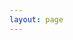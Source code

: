 ```yaml
---
layout: page
---
```

<script setup>
import {
  VPTeamPage,
  VPTeamPageTitle,
  VPTeamMembers, VPTeamPageSection
} from 'vitepress/theme'

const orgnization = [
    {
    avatar: 'https://www.github.com/FDUCSLG.png',
    name: 'FDUCSLG',
    desc: '复旦大学开放原子开源社团',
    links: [
      { icon: 'github', link: 'https://github.com/FDUCSLG' },
    ]
  },
]

const members = [
  {
    avatar: 'https://www.github.com/Boreas618.png',
    name: 'Boreas618',
    links: [
      { icon: 'github', link: 'https://github.com/Boreas618' },
    ]
  },
  {
    avatar: 'https://www.github.com/Jingyijun.png',
    name: 'JingYiJun',
    links: [
      { icon: 'github', link: 'https://github.com/Jingyijun' },
    ]
  },
  {
    avatar: 'https://www.github.com/w568w.png',
    name: 'w568w',
    links: [
      { icon: 'github', link: 'https://github.com/w568w' },
    ]
  },{
    avatar: 'https://www.github.com/Zecyel.png',
    name: 'Zecyel',
    links: [
      { icon: 'github', link: 'https://github.com/Zecyel' },
    ]
  },
  {
    avatar: 'https://www.github.com/ShizuhaAki.png',
    name: 'ShizuhaAki',
    links: [
      { icon: 'github', link: 'https://github.com/ShizuhaAki' },
    ]
  },
  {
    avatar: 'https://www.github.com/Jerry-Wu-GitHub.png',
    name: 'Jerry-Wu-GitHub',
    links: [
      { icon: 'github', link: 'https://github.com/Jerry-Wu-GitHub' },
    ]
  },
  {
    avatar: 'https://www.github.com/koowz.png',
    name: 'koowz',
    links: [
      { icon: 'github', link: 'https://github.com/koowz' },
    ]
  },
  {
    avatar: 'https://www.github.com/fduTristin.png',
    name: 'fduTristin',
    links: [
      { icon: 'github', link: 'https://github.com/fduTristin' },
    ]
  },
]

const contributors = [

  {
    avatar: 'https://www.github.com/anzeameol.png',
    name: 'anzeameol',
    title: '',
    links: [
      { icon: 'github', link: 'https://github.com/anzeameol' },
    ]
  },
  {
    avatar: 'https://www.github.com/ekonwang.png',
    name: 'ekonwang',
    title: '',
    links: [
      { icon: 'github', link: 'https://github.com/ekonwang' },
    ]
  },
  {
    avatar: 'https://www.github.com/ika-twb.png',
    name: 'ika-twb',
    title: '',
    links: [
      { icon: 'github', link: 'https://github.com/ika-twb' },
    ]
  },
{
    avatar: 'https://www.github.com/k4if3ng.png',
    name: 'k4if3ng',
    title: '',
    links: [
      { icon: 'github', link: 'https://github.com/k4if3ng' },
    ]
  },
]
</script>

<style>

@media (min-width: 768px) {
    .VPTeamPage[data-v-5f7da39d] {
        margin: 0 0;
    }
}

@media (min-width: 960px) {
    .VPTeamPageTitle[data-v-baf690b4] {
        padding: 0px 40px 48px;
    }
}

@media (min-width: 768px) {
    .lead[data-v-baf690b4] {
        max-width: 740px;
        letter-spacing: 0.1px;
        line-height: 28px;
        font-size: 20px;
    }
}
</style>

<VPTeamPage>
<VPTeamPageSection>
    <template #title>组织</template>
    <template #members>
      <VPTeamMembers size="small" :members="orgnization" />
    </template>
  </VPTeamPageSection>
  <VPTeamPageSection>
    <template #title>核心成员</template>
    <template #members>
      <VPTeamMembers size="small" :members="members" />
    </template>
  </VPTeamPageSection>
  <VPTeamPageSection>
    <template #title>其他贡献者</template>
    <template #members>
      <VPTeamMembers size="small" :members="contributors" />
    </template>
  </VPTeamPageSection>
</VPTeamPage>
